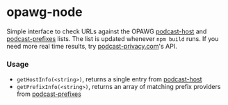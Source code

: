 # opawg-node

Simple interface to check URLs against the OPAWG [podcast-host](https://github.com/opawg/podcast-hosts) and [podcast-prefixes](https://github.com/opawg/podcast-prefixes) lists. The list is updated whenever `npm build` runs. If you need more real time results, try [podcast-privacy.com](https://podcast-privacy.com/)'s API.

### Usage

 - `getHostInfo(<string>)`, returns a single entry from [podcast-host](https://github.com/opawg/podcast-hosts)
 - `getPrefixInfo(<string>)`, returns an array of matching prefix providers from [podcast-prefixes](https://github.com/opawg/podcast-prefixes)
